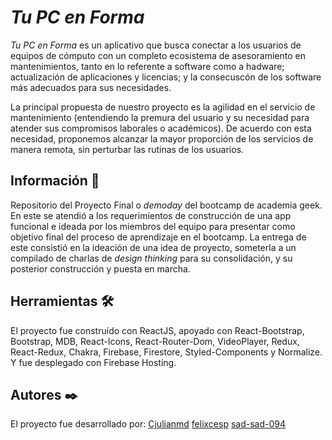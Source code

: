 
# _Tu PC en Forma_

_Tu PC en Forma_ es un aplicativo que busca conectar a los usuarios de equipos de cómputo con un completo ecosistema de asesoramiento en mantenimientos, tanto en lo referente a software como a hadware; actualización de aplicaciones y licencias; y la consecuscón de los software más adecuados para sus necesidades.

La principal propuesta de nuestro proyecto es la agilidad en el servicio de mantenimiento (entendiendo la premura del usuario y su necesidad para atender sus compromisos laborales o académicos). De acuerdo con esta necesidad, proponemos alcanzar la mayor proporción de los servicios de manera remota, sin perturbar las rutinas de los usuarios.

## Información 📖

Repositorio del Proyecto Final o _demoday_ del bootcamp de academia geek. En este se atendió a los requerimientos de construcción de una app funcional e ideada por los miembros del equipo para presentar como objetivo final del proceso de aprendizaje en el bootcamp. La entrega de este consistió en la ideación de una idea de proyecto, someterla a un compilado de charlas de _design thinking_ para su consolidación, y su posterior construcción y puesta en marcha.

## Herramientas 🛠️

El proyecto fue construído con ReactJS, apoyado con React-Bootstrap, Bootstrap, MDB, React-Icons, React-Router-Dom, VideoPlayer, Redux, React-Redux, Chakra, Firebase, Firestore, Styled-Components y Normalize. Y fue desplegado con Firebase Hosting.

## Autores ✒️

El proyecto fue desarrollado por: [Cjulianmd](https://github.com/Cjulianmd) [felixcesp](https://github.com/felixcesp) [sad-sad-094](https://github.com/sad-sad-094)